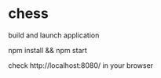# chess

build and launch application

npm install && npm start

check http://localhost:8080/ in your browser
